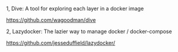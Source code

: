 1, Dive: A tool for exploring each layer in a docker image

https://github.com/wagoodman/dive

2, Lazydocker: The lazier way to manage docker / docker-compose

https://github.com/jesseduffield/lazydocker/
